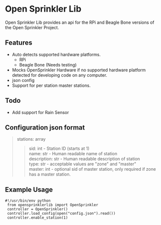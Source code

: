 Open Sprinkler Lib
==================
Open Sprinkler Lib provides an api for the RPi and Beagle Bone versions of the Open Sprinkler Project.

Features
-----------------
* Auto detects supported hardware platforms.
	* RPi
	* Beagle Bone (Needs testing)
* Mocks OpenSprinkler Hardware if no supported hardware platform detected for developing code on any computer.
* json config
* Support for per station master stations.

Todo
-----------------
* Add support for Rain Sensor

Configuration json format
-----------------
>stations: array
>>sid: int - Station ID (starts at 1)  
>>name: str - Human readable name of station  
>>description: str - Human readable description of station  
>>type: str - acceptable values are "zone" and "master"  
>>master: int - optional sid of master station, only required if zone has a master station.

Example Usage
-----------------
    #!/usr/bin/env python
	 from opensprinklerlib import OpenSprinkler
	 controller = OpenSprinkler()
	 controller.load_config(open("config.json").read())
	 controller.enable_station(1)
